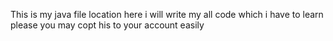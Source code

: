 This is my java file location
here i will write my all code which i have to learn
please you may copt his to your account easily
